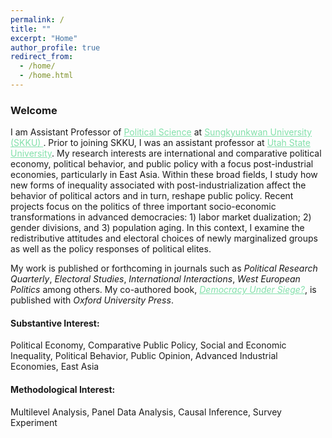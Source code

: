 ```yaml
---
permalink: /
title: ""
excerpt: "Home"
author_profile: true
redirect_from: 
  - /home/
  - /home.html
---
```


### Welcome

<dl>
I am Assistant Professor of <a href="https://politicalscience.usu.edu/" style="color: #82E0AA">Political Science</a> at <a href="https://www.skku.edu/eng/" style="color: #82E0AA">Sungkyunkwan University (SKKU) </a>. Prior to joining SKKU, I was an assistant professor at <a href="www.usu.edu" style="color: #82E0AA">Utah State University</a>. My research interests are international and comparative political economy, political behavior, and public policy with a focus post-industrial economies, particularly in East Asia. Within these broad fields, I study how new forms of inequality associated with post-industrialization affect the behavior of political actors and in turn, reshape public policy. Recent projects focus on the politics of three important socio-economic transformations in advanced democracies: 1) labor market dualization; 2) gender divisions, and 3) population aging. In this context, I examine the redistributive attitudes and electoral choices of newly marginalized groups as well as the policy responses of political elites.
 </dl>
  
 

 <dl>
 My work is published or forthcoming in journals such as <i>Political Research Quarterly</i>, <i>Electoral Studies</i>, <i>International Interactions</i>, <i>West European Politics</i> among others. My co-authored book, <a href="https://global.oup.com/academic/product/democracy-under-siege-9780198846208?lang=en&cc=us" style="color: #82E0AA"><i>Democracy Under Siege?</i></a>, is published with <i>Oxford University Press</i>.
</dl>



#### Substantive Interest:
Political Economy, Comparative Public Policy, Social and Economic Inequality, Political Behavior, Public Opinion, Advanced Industrial Economies, East Asia

#### Methodological Interest:
Multilevel Analysis, Panel Data Analysis, Causal Inference, Survey Experiment

